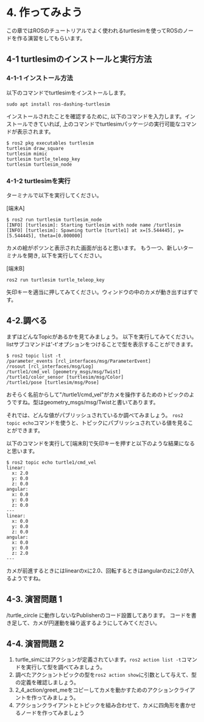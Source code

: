 # 4. 作ってみよう

この章ではROSのチュートリアルでよく使われるturtlesimを使ってROSのノードを作る演習をしてもらいます。

## 4-1 turtlesimのインストールと実行方法

### 4-1-1 インストール方法

以下のコマンドでturtlesimをインストールします。

```shell
sudo apt install ros-dashing-turtlesim
```

インストールされたことを確認するために, 以下のコマンドを入力します。インストールできていれば, 上のコマンドでturtlesimパッケージの実行可能なコマンドが表示されます。

```shell
$ ros2 pkg executables turtlesim
turtlesim draw_square
turtlesim mimic
turtlesim turtle_teleop_key
turtlesim turtlesim_node
```

### 4-1-2 turtlesimを実行

ターミナルで以下を実行してください。

[端末A]

```shell
$ ros2 run turtlesim turtlesim_node
[INFO] [turtlesim]: Starting turtlesim with node name /turtlesim
[INFO] [turtlesim]: Spawning turtle [turtle1] at x=[5.544445], y=[5.544445], theta=[0.000000]
```

カメの絵がポツンと表示された画面が出ると思います。
もう一つ、新しいターミナルを開き, 以下を実行してください。

[端末B]

```shell
ros2 run turtlesim turtle_teleop_key
```

矢印キーを適当に押してみてください。ウィンドウの中のカメが動き出すはずです。

## 4-2.調べる

まずはどんなTopicがあるかを見てみましょう。
以下を実行してみてください。listサブコマンドは'-t'オプションをつけることで型を表示することができます。

```shell
$ ros2 topic list -t
/parameter_events [rcl_interfaces/msg/ParameterEvent]
/rosout [rcl_interfaces/msg/Log]
/turtle1/cmd_vel [geometry_msgs/msg/Twist]
/turtle1/color_sensor [turtlesim/msg/Color]
/turtle1/pose [turtlesim/msg/Pose]
```

おそらく名前からして"/turtle1/cmd_vel"がカメを操作するためのトピックのようですね。型はgeometry_msgs/msg/Twistと書いてあります。

それでは、どんな値がパブリッシュされているか調べてみましょう。 ```ros2 topic echo```コマンドを使うと、トピックにパブリッシュされている値を見ることができます。

以下のコマンドを実行して[端末B]で矢印キーを押すと以下のような結果になると思います。

```shell
$ ros2 topic echo turtle1/cmd_vel
linear:
  x: 2.0
  y: 0.0
  z: 0.0
angular:
  x: 0.0
  y: 0.0
  z: 0.0
---
linear:
  x: 0.0
  y: 0.0
  z: 0.0
angular:
  x: 0.0
  y: 0.0
  z: 2.0
---
```

カメが前進するときにはlinearのxに2.0、回転するときはangularのzに2.0が入るようですね。

## 4-3. 演習問題 1

/turtle_circle に動作しないなPublisherのコード設置してあります。
コードを書き足して、カメが円運動を繰り返するようにしてみてください。

## 4-4. 演習問題 2

1. turtle_simにはアクションが定義されています。```ros2 action list -t```コマンドを実行して型を調べてみましょう。
2. 調べたアクショントピックの型を```ros2 action show```に引数として与えて、型の定義を確認しましょう。
3. 2_4_action/greet_meをコピーしてカメを動かすためのアクションクライアントを作ってみましょう。
4. アクションクライアントとトピックを組み合わせて、カメに四角形を書かせるノードを作ってみましょう
